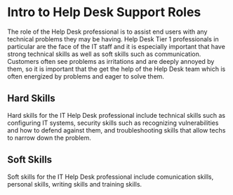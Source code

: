 # Intro to Help Desk Support Roles

The role of the Help Desk professional is to assist end users with any technical problems they may be having. Help Desk Tier 1 professionals in particular are the face of the IT staff and it is especially important that have strong technical skills as well as soft skills such as communication. Customers often see problems as irritations and are deeply annoyed by them, so it is important that the get the help of the Help Desk team which is often energized by problems and eager to solve them.

## Hard Skills

Hard skills for the IT Help Desk professional include technical skills such as configuring IT systems, security skills such as recognizing vulnerabilities and how to defend against them, and troubleshooting skills that allow techs to narrow down the problem.

## Soft Skills

Soft skills for the IT Help Desk professional include comunication skills, personal skills, writing skills and training skills.